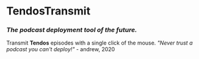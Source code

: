 # TendosTransmit
### *The podcast deployment tool of the future.*

Transmit **Tendos** episodes with a single click of the mouse. *"Never trust a podcast you can't deploy!"* - andrew, 2020
